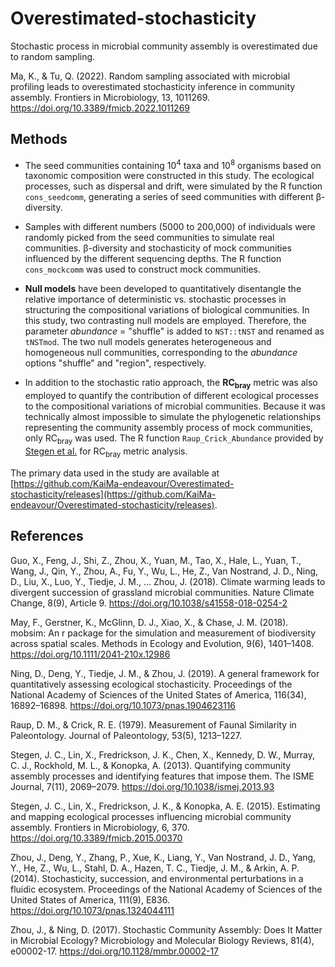 # Overestimated-stochasticity
Stochastic process in microbial community assembly is overestimated due to random sampling.

Ma, K., & Tu, Q. (2022). Random sampling associated with microbial profiling leads to overestimated stochasticity inference in community assembly. Frontiers in Microbiology, 13, 1011269. https://doi.org/10.3389/fmicb.2022.1011269

## Methods
- The seed communities containing 10<sup>4</sup> taxa and 10<sup>8</sup> organisms based on taxonomic composition were constructed in this study. The ecological processes, such as dispersal and drift, were simulated by the R function `cons_seedcomm`, generating a series of seed communities with different β-diversity.

- Samples with different numbers (5000 to 200,000) of individuals were randomly picked from the seed communities to simulate real communities. β-diversity and stochasticity of mock communities influenced by the different sequencing depths. The R function `cons_mockcomm` was used to construct mock communities.

- **Null models** have been developed to quantitatively disentangle the relative importance of deterministic vs. stochastic processes in structuring the compositional variations of biological communities. In this study, two contrasting null models are employed. Therefore, the parameter *abundance* = "shuffle" is added to `NST::tNST` and renamed as `tNSTmod`. The two null models generates heterogeneous and homogeneous null communities, corresponding to the *abundance* options "shuffle" and "region", respectively.

- In addition to the stochastic ratio approach, the **RC<SUB>bray</SUB>** metric was also employed to quantify the contribution of different ecological processes to the compositional variations of microbial communities. Because it was technically almost impossible to simulate the phylogenetic relationships representing the community assembly process of mock communities, only RC<SUB>bray</SUB> was used. The R function `Raup_Crick_Abundance` provided by [Stegen et al.](https://github.com/stegen/Stegen_etal_ISME_2013) for RC<SUB>bray</SUB> metric analysis.

The primary data used in the study are available at [https://github.com/KaiMa-endeavour/Overestimated-stochasticity/releases](https://github.com/KaiMa-endeavour/Overestimated-stochasticity/releases).

## References

Guo, X., Feng, J., Shi, Z., Zhou, X., Yuan, M., Tao, X., Hale, L., Yuan, T., Wang, J., Qin, Y., Zhou, A., Fu, Y., Wu, L., He, Z., Van Nostrand, J. D., Ning, D., Liu, X., Luo, Y., Tiedje, J. M., … Zhou, J. (2018). Climate warming leads to divergent succession of grassland microbial communities. Nature Climate Change, 8(9), Article 9. https://doi.org/10.1038/s41558-018-0254-2

May, F., Gerstner, K., McGlinn, D. J., Xiao, X., & Chase, J. M. (2018). mobsim: An r package for the simulation and measurement of biodiversity across spatial scales. Methods in Ecology and Evolution, 9(6), 1401–1408. https://doi.org/10.1111/2041-210x.12986

Ning, D., Deng, Y., Tiedje, J. M., & Zhou, J. (2019). A general framework for quantitatively assessing ecological stochasticity. Proceedings of the National Academy of Sciences of the United States of America, 116(34), 16892–16898. https://doi.org/10.1073/pnas.1904623116

Raup, D. M., & Crick, R. E. (1979). Measurement of Faunal Similarity in Paleontology. Journal of Paleontology, 53(5), 1213–1227.

Stegen, J. C., Lin, X., Fredrickson, J. K., Chen, X., Kennedy, D. W., Murray, C. J., Rockhold, M. L., & Konopka, A. (2013). Quantifying community assembly processes and identifying features that impose them. The ISME Journal, 7(11), 2069–2079. https://doi.org/10.1038/ismej.2013.93

Stegen, J. C., Lin, X., Fredrickson, J. K., & Konopka, A. E. (2015). Estimating and mapping ecological processes influencing microbial community assembly. Frontiers in Microbiology, 6, 370. https://doi.org/10.3389/fmicb.2015.00370

Zhou, J., Deng, Y., Zhang, P., Xue, K., Liang, Y., Van Nostrand, J. D., Yang, Y., He, Z., Wu, L., Stahl, D. A., Hazen, T. C., Tiedje, J. M., & Arkin, A. P. (2014). Stochasticity, succession, and environmental perturbations in a fluidic ecosystem. Proceedings of the National Academy of Sciences of the United States of America, 111(9), E836. https://doi.org/10.1073/pnas.1324044111

Zhou, J., & Ning, D. (2017). Stochastic Community Assembly: Does It Matter in Microbial Ecology? Microbiology and Molecular Biology Reviews, 81(4), e00002-17. https://doi.org/10.1128/mmbr.00002-17

